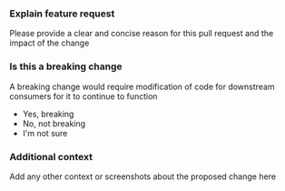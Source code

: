 ### Explain feature request

Please provide a clear and concise reason for this pull request and the impact of the change

### Is this a breaking change

A breaking change would require modification of code for downstream consumers for it to continue to function

 * Yes, breaking
 * No, not breaking
 * I'm not sure

### Additional context

Add any other context or screenshots about the proposed change here